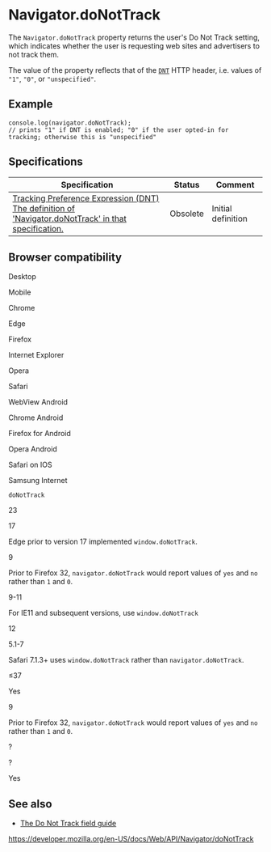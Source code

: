 Navigator.doNotTrack
====================

The `Navigator.doNotTrack` property returns the user's Do Not Track setting, which indicates whether the user is requesting web sites and advertisers to not track them.

The value of the property reflects that of the [`DNT`](https://developer.mozilla.org/en-US/docs/Web/HTTP/Headers/DNT) HTTP header, i.e. values of `"1"`, `"0"`, or `"unspecified"`.

Example
-------

    console.log(navigator.doNotTrack);
    // prints "1" if DNT is enabled; "0" if the user opted-in for tracking; otherwise this is "unspecified"

Specifications
--------------

<table><thead><tr class="header"><th>Specification</th><th>Status</th><th>Comment</th></tr></thead><tbody><tr class="odd"><td><a href="https://www.w3.org/TR/tracking-dnt/#dom-navigator-donottrack">Tracking Preference Expression (DNT)<br />
<span class="small">The definition of 'Navigator.doNotTrack' in that specification.</span></a></td><td><span class="spec-obsolete">Obsolete</span></td><td>Initial definition</td></tr></tbody></table>

Browser compatibility
---------------------

Desktop

Mobile

Chrome

Edge

Firefox

Internet Explorer

Opera

Safari

WebView Android

Chrome Android

Firefox for Android

Opera Android

Safari on IOS

Samsung Internet

`doNotTrack`

23

17

Edge prior to version 17 implemented `window.doNotTrack`.

9

Prior to Firefox 32, `navigator.doNotTrack` would report values of `yes` and `no` rather than `1` and `0`.

9-11

For IE11 and subsequent versions, use `window.doNotTrack`

12

5.1-7

Safari 7.1.3+ uses `window.doNotTrack` rather than `navigator.doNotTrack`.

≤37

Yes

9

Prior to Firefox 32, `navigator.doNotTrack` would report values of `yes` and `no` rather than `1` and `0`.

?

?

Yes

See also
--------

-   [The Do Not Track field guide](https://developer.mozilla.org/en-US/docs/Web/HTTP/Headers/DNT)

<a href="https://developer.mozilla.org/en-US/docs/Web/API/Navigator/doNotTrack" class="_attribution-link">https://developer.mozilla.org/en-US/docs/Web/API/Navigator/doNotTrack</a>
